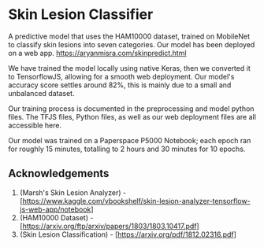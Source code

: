 # Skin Lesion Classifier 
A predictive model that uses the HAM10000 dataset, trained on MobileNet to classify skin lesions into seven categories. Our model has been deployed on a web app. https://aryanmisra.com/skinpredict.html

We have trained the model locally using native Keras, then we converted it to TensorflowJS, allowing for a smooth web deployment. Our model's accuracy score settles around 82%, this is mainly due to a small and unbalanced dataset. 

Our training process is documented in the preprocessing and model python files. The TFJS files, Python files, as well as our web deployment files are all accessible here. 

Our model was trained on a Paperspace P5000 Notebook; each epoch ran for roughly 15 minutes, totalling to 2 hours and 30 minutes for 10 epochs. 


## Acknowledgements

1. (Marsh's Skin Lesion Analyzer) - [https://www.kaggle.com/vbookshelf/skin-lesion-analyzer-tensorflow-js-web-app/notebook]
2. (HAM10000 Dataset) - [https://arxiv.org/ftp/arxiv/papers/1803/1803.10417.pdf]
3. (Skin Lesion Classification) - [https://arxiv.org/pdf/1812.02316.pdf]